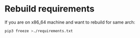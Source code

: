 # Rebuild requirements

If you are on x86_64 machine and want to rebuild for same arch:

```bash
pip3 freeze >./requirements.txt
```